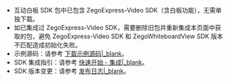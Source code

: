 <div class="mk-hint">

- 互动白板 SDK 包中已包含 ZegoExpress-Video SDK（含白板功能），无需单独下载。
- 如已集成过 ZegoExpress-Video SDK，需要删除旧包并重新集成本页面中获取的包，避免 ZegoExpress-Video SDK 和 ZegoWhiteboardView SDK 版本不匹配造成初始化失败。
- 示例源码：请参考 [下载示例源码\|_blank](!Sample_Codes/Sample_Codes)。
- SDK 集成指引：请参考 [快速开始 - 集成\|_blank](!QuickStart/Integration)。
- SDK 版本变更：请参考 [发布日志\|_blank](!DownloadSDK/Release_Notes)。
  
</div>




